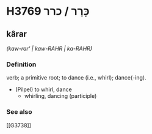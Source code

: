 # H3769 כָּרַר / כרר

## kârar

_(kaw-rar' | kaw-RAHR | ka-RAHR)_

### Definition

verb; a primitive root; to dance (i.e., whirl); dance(-ing).

- (Pilpel) to whirl, dance
    - whirling, dancing (participle)
### See also

[[G3738]]

